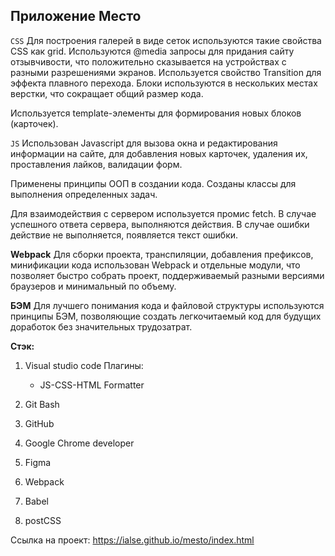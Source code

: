## Приложение Место

`CSS`
Для построения галерей в виде сеток используются такие свойства CSS как grid. Используются @media запросы для придания сайту отзывчивости, что положительно сказывается на устройствах с разными разрешениями экранов. Используется свойство Transition для эффекта плавного перехода. Блоки используются в нескольких местах верстки, что сокращает общий размер кода.

Используется template-элементы для формирования новых блоков (карточек).

`JS`
Использован Javascript для вызова окна и редактирования информации на сайте, для добавления новых карточек, удаления их, проставления лайков, валидации форм.

Применены принципы ООП в создании кода. Созданы классы для выполнения определенных задач.

Для взаимодействия с сервером используется промис fetch. В случае успешного ответа сервера, выполняются действия. В случае ошибки действие не выполняется, появляется текст ошибки.

**Webpack**
Для сборки проекта, транспиляции, добавления префиксов, минификации кода использован Webpack и отдельные модули, что позволяет быстро собрать проект, поддерживаемый разными версиями браузеров и минимальный по объему.

**БЭМ**
Для лучшего понимания кода и файловой структуры используются принципы БЭМ, позволяющие создать легкочитаемый код для будущих доработок без значительных трудозатрат.

**Стэк:**

1. Visual studio code
   Плагины:
   - JS-CSS-HTML Formatter

2. Git Bash
3. GitHub
4. Google Chrome developer
5. Figma
6. Webpack
7. Babel
8. postCSS

Ссылка на проект: https://ialse.github.io/mesto/index.html
